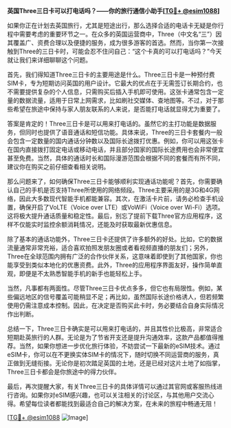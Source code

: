 **英国Three三日卡可以打电话吗？——你的旅行通信小助手[[TG💪+ @esim1088](https://t.me/s/esim1088)]**

如果你正在计划去英国旅行，尤其是短途出行，那么选择合适的电话卡无疑是你行程中需要考虑的重要环节之一。在众多的英国运营商中，Three（中文名“三”）因其覆盖广、资费合理以及便捷的服务，成为很多游客的首选。然而，当你第一次接触到Three的三日卡时，可能会忍不住问自己：“这个卡真的可以打电话吗？”今天就让我们来详细聊聊这个问题。

首先，我们得知道Three三日卡的主要用途是什么。Three三日卡是一种预付费SIM卡，专为短期访问英国的用户设计。它最大的优点在于无需签订长期合约，也不需要提供复杂的个人信息，只需购买后插入手机即可使用。这张卡通常包含一定量的数据流量，适用于日常上网需求，比如刷社交媒体、查地图等。不过，对于那些希望在旅途中保持与家人朋友联系的人来说，是否能打电话就显得尤为重要了。

答案是肯定的！Three三日卡是可以用来打电话的。虽然它的主打功能是数据服务，但同时也提供了语音通话和短信功能。具体来说，Three的三日卡套餐内一般会包含一定数量的国内通话分钟数以及国际长途拨打优惠。例如，你可以用这张卡在国内直接拨打固定电话或移动电话，并且部分国家的国际长途费用也会非常便宜甚至免费。当然，具体的通话时长和国际漫游范围会根据不同的套餐而有所不同，建议你在购买之前仔细查看相关说明。

那么问题来了，如何确保Three三日卡能够顺利实现通话功能呢？首先，你需要确认自己的手机是否支持Three所使用的网络频段。Three主要采用的是3G和4G网络，因此大多数现代智能手机都能兼容。其次，在激活卡片前，请务必检查手机设置，确保开启了VoLTE（Voice over LTE）或VoWiFi（Voice over Wi-Fi）选项。这将极大提升通话质量和稳定性。最后，别忘了提前下载Three官方应用程序，这样不仅能实时监控余额消耗情况，还能及时获取最新优惠信息。

除了基本的通话功能外，Three三日卡还提供了许多额外的好处。比如，它的数据流量通常非常充裕，适合喜欢拍照发朋友圈或者看视频直播的朋友们；另外，Three在全球范围内拥有广泛的合作伙伴关系，这意味着即使到了其他国家，你也能享受到类似本地化的优惠资费。此外，Three的应用程序界面友好，操作简单直观，即便是不太熟悉智能手机的新手也能轻松上手。

当然，凡事都有两面性。尽管Three三日卡优点多多，但它也有局限性。例如，某些偏远地区的信号覆盖可能稍显不足；再比如，虽然国际长途价格诱人，但若频繁使用仍需注意成本控制。因此，在决定是否购买此卡时，务必要结合自身实际情况作出判断。

总结一下，Three三日卡确实是可以用来打电话的，并且其性价比极高，非常适合短期赴英旅行的人群。无论是为了节省开支还是提升沟通效率，这款产品都值得推荐。当然，如果你想进一步优化旅行体验，不妨尝试一下最新的eSIM技术。通过eSIM卡，你可以在不更换实体SIM卡的情况下，随时切换不同运营商的服务，真正做到无缝衔接。无论你是初次踏足英国的土地，还是已经对这片土地了如指掌，Three三日卡都会是你旅途中的得力伙伴。

最后，再次提醒大家，有关Three三日卡的具体详情可以通过其官网或客服热线进行咨询。如果你对eSIM感兴趣，也可以关注相关的讨论区，与其他用户交流心得。希望每位读者都能找到最适合自己的解决方案，在未来的旅程中畅通无阻！

[[TG💪+ @esim1088](https://t.me/s/esim1088) ![Image](https://i.postimg.cc/4NQfJmqS/Snipaste-2025-05-13-00-14-12.png)]